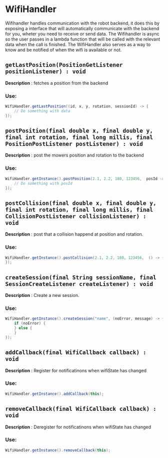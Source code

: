 # WifiHandler

Wifihandler handles communication with the robot backend, it does this
by exposing a interface that will automatically communicate with the
backend for you, wheter you need to receive or send data. The
Wifihandler is async so the user passes in a lambda function that will
be called with the relevant data when the call is finished. The
WifiHandler also serves as a way to know and be notified of when the
wifi is available or not.

## `getLastPosition(PositionGetListener positionListener) : void`

**Description** : fetches a position from the backend

### Use:

```java
WifiHandler.getLastPosition((id, x, y, rotation, sessionId) -> {
    // Do something with data
});
```

## `postPosition(final double x, final double y, final int rotation, final long millis, final PositionPostListener postListener) : void`

**Description** : post the mowers position and rotation to the backend

### Use:

```java
WifiHandler.getInstance().postPosition(2.1, 2.2, 180, 123456,  posId -> {
    // Do something with posId
});
```

## `postCollision(final double x, final double y, final int rotation, final long millis, final CollisionPostListener collisionListener) : void`

**Description** : post that a collision happend at position and
rotation.

### Use:

```java
WifiHandler.getInstance().postCollision(2.1, 2.2, 180, 123456,  () -> {
});
```

## `createSession(final String sessionName, final SessionCreateListener createListener) : void`

**Description** : Create a new session.
### Use:

```java
WifiHandler.getInstance().createSession("name", (noError, message) -> {
    if (noError) {
    } else {
    }
});
```
## `addCallback(final WifiCallback callback) : void`

**Description** : Register for notificatinons when wifiState has changed
### Use:

```java
WifiHandler.getInstance().addCallback(this);
```

## `removeCallback(final WifiCallback callback) : void`

**Description** : Deregister for notificatinons when wifiState has
changed
### Use:

```java
WifiHandler.getInstance().removeCallback(this);
```

